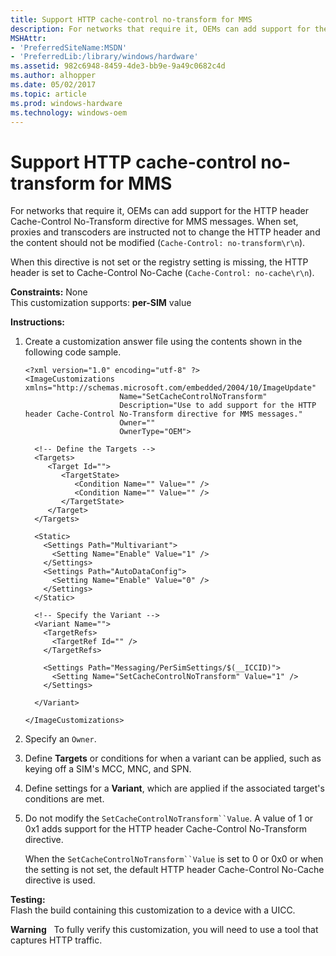 ```yaml
---
title: Support HTTP cache-control no-transform for MMS
description: For networks that require it, OEMs can add support for the HTTP header Cache-Control No-Transform directive for MMS messages.
MSHAttr:
- 'PreferredSiteName:MSDN'
- 'PreferredLib:/library/windows/hardware'
ms.assetid: 982c6948-8459-4de3-bb9e-9a49c0682c4d
ms.author: alhopper
ms.date: 05/02/2017
ms.topic: article
ms.prod: windows-hardware
ms.technology: windows-oem
---
```


# Support HTTP cache-control no-transform for MMS


For networks that require it, OEMs can add support for the HTTP header Cache-Control No-Transform directive for MMS messages. When set, proxies and transcoders are instructed not to change the HTTP header and the content should not be modified (`Cache-Control: no-transform\r\n`).

When this directive is not set or the registry setting is missing, the HTTP header is set to Cache-Control No-Cache (`Cache-Control: no-cache\r\n`).

<a href="" id="constraints---none"></a>**Constraints:** None  
This customization supports: **per-SIM** value

<a href="" id="instructions-"></a>**Instructions:**  
1.  Create a customization answer file using the contents shown in the following code sample.

    ```
    <?xml version="1.0" encoding="utf-8" ?>  
    <ImageCustomizations xmlns="http://schemas.microsoft.com/embedded/2004/10/ImageUpdate"  
                         Name="SetCacheControlNoTransform"  
                         Description="Use to add support for the HTTP header Cache-Control No-Transform directive for MMS messages."  
                         Owner=""  
                         OwnerType="OEM"> 
      
      <!-- Define the Targets --> 
      <Targets>
         <Target Id="">
            <TargetState>
               <Condition Name="" Value="" />
               <Condition Name="" Value="" />
            </TargetState>
         </Target>
      </Targets>
      
      <Static>
        <Settings Path="Multivariant">
          <Setting Name="Enable" Value="1" />
        </Settings>
        <Settings Path="AutoDataConfig">
          <Setting Name="Enable" Value="0" />
        </Settings>
      </Static>

      <!-- Specify the Variant -->
      <Variant Name=""> 
        <TargetRefs>
          <TargetRef Id="" /> 
        </TargetRefs>

        <Settings Path="Messaging/PerSimSettings/$(__ICCID)">  
          <Setting Name="SetCacheControlNoTransform" Value="1" />        
        </Settings>  

      </Variant>

    </ImageCustomizations>
    ```

2.  Specify an `Owner`.

3.  Define **Targets** or conditions for when a variant can be applied, such as keying off a SIM's MCC, MNC, and SPN.

4.  Define settings for a **Variant**, which are applied if the associated target's conditions are met.

5.  Do not modify the `SetCacheControlNoTransform``Value`. A value of 1 or 0x1 adds support for the HTTP header Cache-Control No-Transform directive.

    When the `SetCacheControlNoTransform``Value` is set to 0 or 0x0 or when the setting is not set, the default HTTP header Cache-Control No-Cache directive is used.

<a href="" id="testing-"></a>**Testing:**  
Flash the build containing this customization to a device with a UICC.

**Warning**  
To fully verify this customization, you will need to use a tool that captures HTTP traffic.

 

 

 






